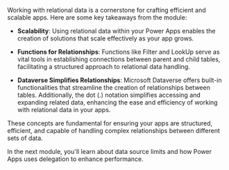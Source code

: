Working with relational data is a cornerstone for crafting efficient and scalable apps. Here are some key takeaways from the module:

- **Scalability**: Using relational data within your Power Apps enables the creation of solutions that scale effectively as your app grows.

- **Functions for Relationships**: Functions like Filter and LookUp serve as vital tools in establishing connections between parent and child tables, facilitating a structured approach to relational data handling.

- **Dataverse Simplifies Relationships**: Microsoft Dataverse offers built-in functionalities that streamline the creation of relationships between tables. Additionally, the dot (.) notation simplifies accessing and expanding related data, enhancing the ease and efficiency of working with relational data in your apps.

These concepts are fundamental for ensuring your apps are structured, efficient, and capable of handling complex relationships between different sets of data.

In the next module, you'll learn about data source limits and how
Power Apps uses delegation to enhance performance.
